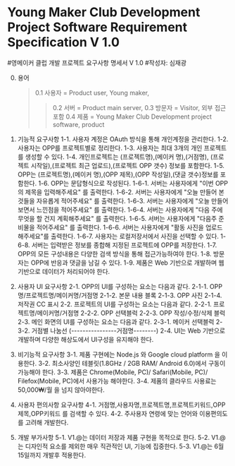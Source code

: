 Young Maker Club Development Project Software Requirement Specification   V 1.0
=======================================================================

#영메이커 클럽 개발 프로젝트 요구사항 명세서 V 1.0 
#작성자: 심재광

0. 용어
	>0.1 사용자 = Product user, Young maker, 
	>>0.2 서버 = Product main server,
	0.3 방문자 = Visitor, 외부 접근 포함
	0.4 제품 = Young Maker Club Development project software, product

1. 기능적 요구사항
	1-1. 사용자 계정은 OAuth 방식을 통해 개인계정을 관리한다.
	1-2. 사용자는 OPP를 프로젝트별로 정리한다.
	1-3. 사용자는 최대 3개의 개인 프로젝트를 생성할 수 있다.
	1-4. 개인프로젝트는 (프로젝트명),(메이커 명),(거점명), (프로젝트 시작일),(프로젝트 최근 업로드),(프로젝트 OPP 갯수) 정보를 포함한다.
	1-5. OPP는 (프로젝트명),(메이커 명),(OPP 제목),(OPP 작성일),(댓글 갯수)정보를 포함한다.
	1-6. OPP는 문답형식으로 작성된다.
		1-6-1. 서버는 사용자에게 "이번 OPP의 제목을 입력해주세요" 를 출력한다.
		1-6-2. 서버는 사용자에게 "오늘 만들어 본 것들을 자유롭게 적어주세요" 를 출력한다.
		1-6-3. 서버는 사용자에게 "오늘 만들어 보면서 느낀점을 적어주세요" 를 출력한다.
		1-6-4. 서버는 사용자에게 "다음 주에 무엇을 할 건지 계획해주세요" 를 출력한다.
		1-6-5. 서버는 사용자에게 "다음주 준비물을 적어주세요" 를 출력한다.
		1-6-6. 서버는 사용자에게 "활동 사진을 업로드 해주세요"를 출력한다.
		1-6-7. 사용자는 로컬저장서에서 사진을 선택할 수 있다.
		1-6-8. 서버는 입력받은 정보를 종합해 지정된 프로젝트에 OPP를 저장한다.
	1-7. OPP의 모든 구성내용은 다양한 검색 방식을 통해 접근가능하여야 한다.
	1-8. 방문자는 OPP에 반응과 댓글을 남길 수 있다.
	1-9. 제품은 Web 기반으로 개발하며 웹 기반으로 데이터가 처리되어야 한다.


2. 사용자 UI 요구사항
	2-1. OPP의 UI를 구성하는 요소는 다음과 같다.
		2-1-1. OPP명/프로젝트명/메이커명/거점명
		2-1-2. 본문 내용 블록
		2-1-3. OPP 사진
		2-1-4. 저작권 CC 표시
	2-2. 프로젝트의 UI를 구성하는 요소는 다음과 같다.
		2-2-1. 프로젝트명/메이커명/거점명
		2-2-2. OPP 선택블럭
		2-2-3. OPP 작성/수정/삭제 블럭
	2-3. 메인 화면의 UI를 구성하는 요소는 다음과 같다.
		2-3-1. 메이커 선택블럭
		2-3-2. 거점별 나눔선 (----------------거점명--------)
	2-4. UI는 Web 기반으로 개발하며 다양한 해상도에서 UI구성을 유지해야 한다.

3. 비기능적 요구사항
	3-1. 제품 구현에는 Node.js 와 Google cloud platform 을 이용한다.
	3-2. 최소사양인 테블릿(1.8GHz / 2GB RAM/ Android 6.0)에서 구동이 가능해야 한다.
	3-3. 제품은 Chrome(Mobile, PC)/ Safari(Mobile, PC)/ Filefox(Mobile, PC)에서 사용가능 해야한다.
	3-4. 제품의 클라우드 사용료는 50,000₩/월 을 넘지 않아야한다.

4. 사용자 편의사항 요구사항
	4-1. 거점명,사용자명,프로젝트명,프로젝트키워드,OPP제목,OPP키워드 를 검색할 수 있다.
	4-2. 주사용자 연령에 맞는 언어와 이용편의도를 고려해 개발한다.  

5. 개발 부가사항
	5-1. V1.@는 데이터 저장과 제품 구현을 목적으로 한다.
	5-2. V1.@는 디자인적 요소를 제외한 매우 직관적인 UI, 기능에 집중한다.
	5-3. V1.@는 6월 15일까지 개발후 적용한다. 
